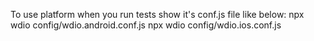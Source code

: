 To use platform when you run tests show it's conf.js file like below:
npx wdio config/wdio.android.conf.js
npx wdio config/wdio.ios.conf.js
